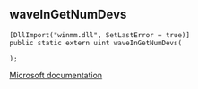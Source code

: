 ## waveInGetNumDevs

```
[DllImport("winmm.dll", SetLastError = true)]
public static extern uint waveInGetNumDevs(
   
);
```

[Microsoft documentation](link_to_documentation)
